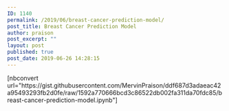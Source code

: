 ```yaml
---
ID: 1140
permalink: /2019/06/breast-cancer-prediction-model/
post_title: Breast Cancer Prediction Model
author: praison
post_excerpt: ""
layout: post
published: true
post_date: 2019-06-26 14:28:15
---
```

<!-- wp:paragraph -->
<p>[nbconvert url="https://gist.githubusercontent.com/MervinPraison/ddf687d3adaeac42a95493293fb2d0fe/raw/1592a770666bcd3c86522db002fa311da70fdc85/breast-cancer-prediction-model.ipynb"]</p>
<!-- /wp:paragraph -->